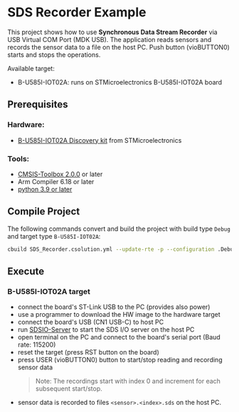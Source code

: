 # SDS Recorder Example

This project shows how to use **Synchronous Data Stream Recorder** via USB Virtual COM Port (MDK USB). The application reads sensors and records the sensor data to a file on the host PC. Push button (vioBUTTON0) starts and stops the operations.

Available target:
 - B-U585I-IOT02A: runs on STMicroelectronics B-U585I-IOT02A board

## Prerequisites

### Hardware:
 - [B-U585I-IOT02A Discovery kit](https://www.st.com/en/evaluation-tools/b-u585i-iot02a.html) from STMicroelectronics

### Tools:
 - [CMSIS-Toolbox 2.0.0](https://github.com/Open-CMSIS-Pack/cmsis-toolbox/releases/) or later
 - Arm Compiler 6.18 or later
 - [python 3.9 or later](https://www.python.org/downloads/windows/)

## Compile Project

The following commands convert and build the project with build type `Debug` and target type `B-U585I-IOT02A`:

```sh
cbuild SDS_Recorder.csolution.yml --update-rte -p --configuration .Debug+B-U585I-IOT02A
```

## Execute

### B-U585I-IOT02A target
 - connect the board's ST-Link USB to the PC (provides also power)
 - use a programmer to download the HW image to the hardware target
 - connect the board's USB (CN1 USB-C) to host PC
 - run [SDSIO-Server](../../../../utilities/SDSIO-Server/README.md) to start the SDS I/O server on the host PC
 - open terminal on the PC and connect to the board's serial port (Baud rate: 115200)
 - reset the target (press RST button on the board)
 - press USER (vioBUTTON0) button to start/stop reading and recording sensor data
   >Note: The recordings start with index 0 and increment for each subsequent start/stop.
 - sensor data is recorded to files `<sensor>.<index>.sds` on the host PC.
